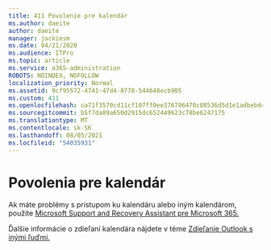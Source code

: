 ```yaml
---
title: 411 Povolenie pre kalendár
ms.author: daeite
author: daeite
manager: jackiesm
ms.date: 04/21/2020
ms.audience: ITPro
ms.topic: article
ms.service: o365-administration
ROBOTS: NOINDEX, NOFOLLOW
localization_priority: Normal
ms.assetid: 9cf95572-4741-47d4-8770-544648ecb905
ms.custom: 411
ms.openlocfilehash: ca71f3570cd11cf107ff0ee376796470c88536d5d1e1adbebd4d816ea470d5f3
ms.sourcegitcommit: b5f7da89a650d2915dc652449623c78be6247175
ms.translationtype: MT
ms.contentlocale: sk-SK
ms.lasthandoff: 08/05/2021
ms.locfileid: "54035931"
---
```

# <a name="calendar-permissions"></a>Povolenia pre kalendár

Ak máte problémy s prístupom ku kalendáru alebo iným kalendárom, použite [Microsoft Support and Recovery Assistant pre Microsoft 365.](https://diagnostics.office.com/)
  
Ďalšie informácie o zdieľaní kalendára nájdete v téme [Zdieľanie Outlook s inými ľuďmi.](https://support.office.com/article/353ed2c1-3ec5-449d-8c73-6931a0adab88.aspx)
  

